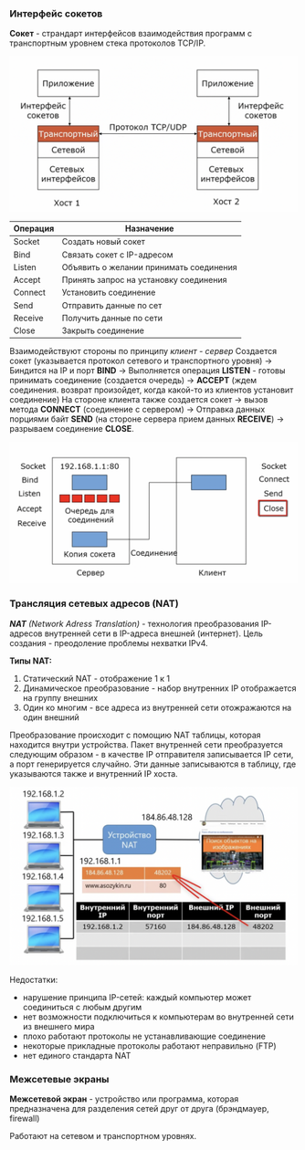 ### Интерфейс сокетов

**Сокет** - страндарт интерфейсов взаимодействия программ с транспортным уровнем стека протоколов TCP/IP.

![alt text](src2/img13.png)

|Операция|Назначение                             |
|--------|---------------------------------------|
|Socket  |Создать новый сокет                    |
|Bind    |Связать сокет с IP-адресом             |
|Listen  |Объявить о желании принимать соединения|
|Accept  |Принять запрос на установку соединения |
|Connect |Установить соединение                  |
|Send    |Отправить данные по сет                |
|Receive |Получить данные по сети                |
|Close   |Закрыть соединение                     |

Взаимодействуют стороны по принципу _клиент - сервер_
Создается сокет (указывается протокол сетевого и транспортного уровня) -> Биндится на IP и порт **BIND** -> Выполняется операция **LISTEN** - готовы принимать соединение (создается очередь) -> **ACCEPT** (ждем соединения. возврат произойдет, когда какой-то из клиентов установит соединение)
На стороне клиента также создается сокет -> вызов метода **CONNECT** (соединение с сервером) -> Отправка данных порциями байт **SEND** (на стороне сервера прием данных **RECEIVE**) -> разрываем соединение **CLOSE**.

![alt text](src2/img14.png)

### Трансляция сетевых адресов (NAT)

_**NAT** (Network Adress Translation)_ - технология преобразования IP-адресов внутренней сети в IP-адреса внешней (интернет). Цель создания - преодоление проблемы нехватки IPv4.

**Типы NAT:**
1. Статический NAT - отображение 1 к 1
2. Динамическое преобразование - набор внутренних IP отображается на группу внешних
3. Один ко многим - все адреса из внутренней сети отожражаются на один внешний 

Преобразование происходит с помощию NAT таблицы, которая находится внутри устройства. Пакет внутренней сети преобразуется следующим образом - в качестве IP отправителя записывается IP сети, а порт генерируется случайно. Эти данные записываются в таблицу, где указываются также и внутренний IP хоста.

![alt text](src2/img15.png)

Недостатки:
- нарушение принципа IP-сетей: каждый компьютер может соединиться с любым другим
- нет возможности подключиться к компьютерам во внутренней сети из внешнего мира
- плохо работают протоколы не устанавливающие соединение
- некоторые прикладные протоколы работают неправильно (FTP)
- нет единого стандарта NAT 

### Межсетевые экраны

**Межсетевой экран** - устройство или программа, которая предназначена для разделения сетей друг от друга (брэндмауер, firewall)

Работают на сетевом и транспортном уровнях.
